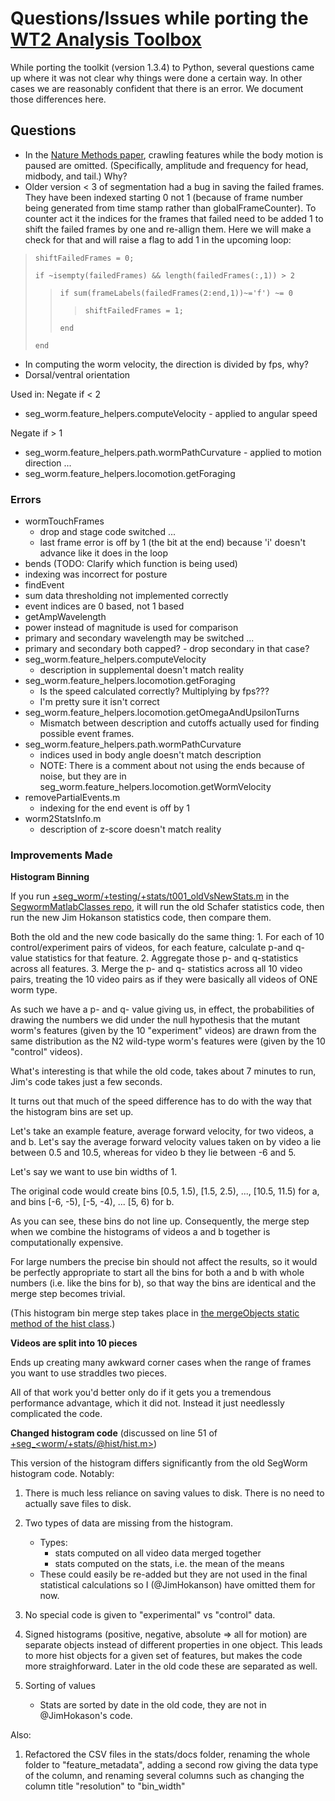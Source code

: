 Questions/Issues while porting the [WT2 Analysis Toolbox](http://www.mrc-lmb.cam.ac.uk/wormtracker/index.php?action=analysis)
=============================================================================================================================

While porting the toolkit (version 1.3.4) to Python, several questions
came up where it was not clear why things were done a certain way. In
other cases we are reasonably confident that there is an error. We
document those differences here.

Questions
---------

-   In the [Nature Methods
    paper](http://www.nature.com/nmeth/journal/v10/n9/fig_tab/nmeth.2560_F1.html),
    crawling features while the body motion is paused are omitted.
    (Specifically, amplitude and frequency for head, midbody, and tail.)
    Why?
-   Older version \< 3 of segmentation had a bug in saving the failed
    frames. They have been indexed starting 0 not 1 (because of frame
    number being generated from time stamp rather than
    globalFrameCounter). To counter act it the indices for the frames
    that failed need to be added 1 to shift the failed frames by one and
    re-allign them. Here we will make a check for that and will raise a
    flag to add 1 in the upcoming loop:

> `shiftFailedFrames = 0;`
>
> `if ~isempty(failedFrames) && length(failedFrames(:,1)) > 2`
>
> > `if sum(frameLabels(failedFrames(2:end,1))~='f') ~= 0`
> >
> > > `shiftFailedFrames = 1;`
> >
> > `end`
>
> `end`

-   In computing the worm velocity, the direction is divided by fps,
    why?
-   Dorsal/ventral orientation

Used in: Negate if \< 2

-   seg\_worm.feature\_helpers.computeVelocity - applied to angular
    speed

Negate if \> 1

-   seg\_worm.feature\_helpers.path.wormPathCurvature - applied to
    motion direction ...
-   seg\_worm.feature\_helpers.locomotion.getForaging

### Errors

-   wormTouchFrames
    -   drop and stage code switched ...
    -   last frame error is off by 1 (the bit at the end) because 'i'
        doesn't advance like it does in the loop
-   bends (TODO: Clarify which function is being used)
-   indexing was incorrect for posture
-   findEvent
-   sum data thresholding not implemented correctly
-   event indices are 0 based, not 1 based
-   getAmpWavelength
-   power instead of magnitude is used for comparison
-   primary and secondary wavelength may be switched ...
-   primary and secondary both capped? - drop secondary in that case?
-   seg\_worm.feature\_helpers.computeVelocity
    -   description in supplemental doesn't match reality
-   seg\_worm.feature\_helpers.locomotion.getForaging
    -   Is the speed calculated correctly? Multiplying by fps???
    -   I'm pretty sure it isn't correct
-   seg\_worm.feature\_helpers.locomotion.getOmegaAndUpsilonTurns
    -   Mismatch between description and cutoffs actually used for
        finding possible event frames.
-   seg\_worm.feature\_helpers.path.wormPathCurvature
    -   indices used in body angle doesn't match description
    -   NOTE: There is a comment about not using the ends because of
        noise, but they are in
        seg\_worm.feature\_helpers.locomotion.getWormVelocity
-   removePartialEvents.m
    -   indexing for the end event is off by 1
-   worm2StatsInfo.m
    -   description of z-score doesn't match reality

### Improvements Made

**Histogram Binning**

If you run
[+seg\_worm/+testing/+stats/t001\_oldVsNewStats.m](https://github.com/JimHokanson/SegwormMatlabClasses/blob/master/%2Bseg_worm/%2Btesting/%2Bstats/t001_oldVsNewStats.m)
in the [SegwormMatlabClasses
repo](https://github.com/JimHokanson/SegwormMatlabClasses), it will run
the old Schafer statistics code, then run the new Jim Hokanson
statistics code, then compare them.

Both the old and the new code basically do the same thing: 1. For each
of 10 control/experiment pairs of videos, for each feature, calculate
p-and q- value statistics for that feature. 2. Aggregate those p- and
q-statistics across all features. 3. Merge the p- and q- statistics
across all 10 video pairs, treating the 10 video pairs as if they were
basically all videos of ONE worm type.

As such we have a p- and q- value giving us, in effect, the
probabilities of drawing the numbers we did under the null hypothesis
that the mutant worm's features (given by the 10 "experiment" videos)
are drawn from the same distribution as the N2 wild-type worm's features
were (given by the 10 "control" videos).

What's interesting is that while the old code, takes about 7 minutes to
run, Jim's code takes just a few seconds.

It turns out that much of the speed difference has to do with the way
that the histogram bins are set up.

Let's take an example feature, average forward velocity, for two videos,
a and b. Let's say the average forward velocity values taken on by video
a lie between 0.5 and 10.5, whereas for video b they lie between -6 and
5.

Let's say we want to use bin widths of 1.

The original code would create bins [0.5, 1.5), [1.5, 2.5), ..., [10.5,
11.5) for a, and bins [-6, -5), [-5, -4), ... [5, 6) for b.

As you can see, these bins do not line up. Consequently, the merge step
when we combine the histograms of videos a and b together is
computationally expensive.

For large numbers the precise bin should not affect the results, so it
would be perfectly appropriate to start all the bins for both a and b
with whole numbers (i.e. like the bins for b), so that way the bins are
identical and the merge step becomes trivial.

(This histogram bin merge step takes place in [the mergeObjects static
method of the hist
class](https://github.com/JimHokanson/SegwormMatlabClasses/blob/master/%2Bseg_worm/%2Bstats/%40hist/hist.m#L231).)

**Videos are split into 10 pieces**

Ends up creating many awkward corner cases when the range of frames you
want to use straddles two pieces.

All of that work you'd better only do if it gets you a tremendous
performance advantage, which it did not. Instead it just needlessly
complicated the code.

**Changed histogram code** (discussed on line 51 of
[+seg\_<worm/+stats/@hist/hist.m>]([https://github.com/JimHokanson/SegwormMatlabClasses/blob/master/%2Bseg\\\_worm/%2Bstats/%40hist/hist.m\#L51](https://github.com/JimHokanson/SegwormMatlabClasses/blob/master/%2Bseg\_worm/%2Bstats/%40hist/hist.m#L51)))

This version of the histogram differs significantly from the old SegWorm
histogram code. Notably:

1.  There is much less reliance on saving values to disk. There is no
    need to actually save files to disk.
2.  Two types of data are missing from the histogram.
    -   Types:
        -   stats computed on all video data merged together
        -   stats computed on the stats, i.e. the mean of the means
    -   These could easily be re-added but they are not used in the
        final statistical calculations so I (@JimHokanson) have omitted
        them for now.

3.  No special code is given to "experimental" vs "control" data.
4.  Signed histograms (positive, negative, absolute =\> all for motion)
    are separate objects instead of different properties in one object.
    This leads to more hist objects for a given set of features, but
    makes the code more straighforward. Later in the old code these are
    separated as well.
5.  Sorting of values
    -   Stats are sorted by date in the old code, they are not in
        @JimHokason's code.

Also:

1.  Refactored the CSV files in the stats/docs folder, renaming the
    whole folder to "feature\_metadata", adding a second row giving the
    data type of the column, and renaming several columns such as
    changing the column title "resolution" to "bin\_width"

